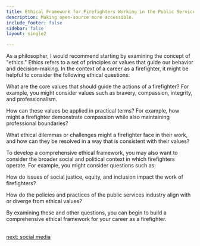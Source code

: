 ```yaml
---
title: Ethical Framework for Firefighters Working in the Public Services  Industry
description: Making open-source more accessible.
include_footer: false
sidebar: false
layout: single2

---
```


<p>
As a philosopher, I would recommend starting by examining the concept of "ethics." Ethics refers to a set of principles or values that guide our behavior and decision-making. In the context of a career as a firefighter, it might be helpful to consider the following ethical questions:

What are the core values that should guide the actions of a firefighter? For example, you might consider values such as bravery, compassion, integrity, and professionalism.

How can these values be applied in practical terms? For example, how might a firefighter demonstrate compassion while also maintaining professional boundaries?

What ethical dilemmas or challenges might a firefighter face in their work, and how can they be resolved in a way that is consistent with their values?

To develop a comprehensive ethical framework, you may also want to consider the broader social and political context in which firefighters operate. For example, you might consider questions such as:

How do issues of social justice, equity, and inclusion impact the work of firefighters?

How do the policies and practices of the public services industry align with or diverge from ethical values?

By examining these and other questions, you can begin to build a comprehensive ethical framework for your career as a firefighter.

<br>
<a href="https://workdojos.com/firefighters/social">next: social media</a>
</p>